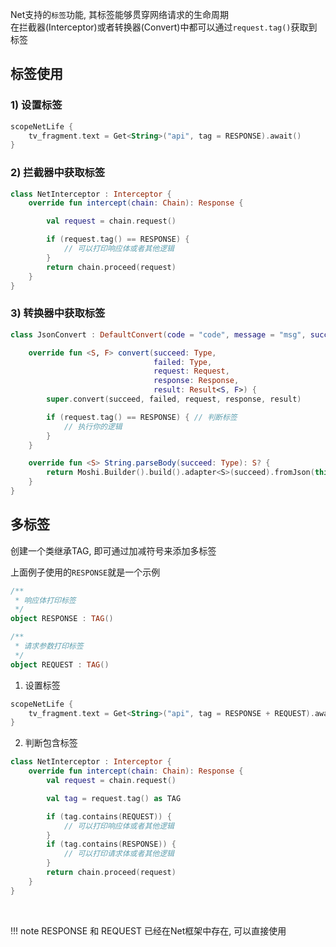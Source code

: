 Net支持的`标签`功能, 其标签能够贯穿网络请求的生命周期
<br>
在拦截器(Interceptor)或者转换器(Convert)中都可以通过`request.tag()`获取到标签


## 标签使用

### 1) 设置标签
```kotlin hl_lines="2"
scopeNetLife {
    tv_fragment.text = Get<String>("api", tag = RESPONSE).await()
}
```

### 2) 拦截器中获取标签
```kotlin hl_lines="4"
class NetInterceptor : Interceptor {
    override fun intercept(chain: Chain): Response {

        val request = chain.request()

        if (request.tag() == RESPONSE) {
            // 可以打印响应体或者其他逻辑
        }
        return chain.proceed(request)
    }
}
```

### 3) 转换器中获取标签

```kotlin hl_lines="10"
class JsonConvert : DefaultConvert(code = "code", message = "msg", success = "200") {

    override fun <S, F> convert(succeed: Type,
                                failed: Type,
                                request: Request,
                                response: Response,
                                result: Result<S, F>) {
        super.convert(succeed, failed, request, response, result)

        if (request.tag() == RESPONSE) { // 判断标签
            // 执行你的逻辑
        }
    }

    override fun <S> String.parseBody(succeed: Type): S? {
        return Moshi.Builder().build().adapter<S>(succeed).fromJson(this)
    }
}
```



## 多标签
创建一个类继承TAG, 即可通过加减符号来添加多标签

上面例子使用的`RESPONSE`就是一个示例
```kotlin
/**
 * 响应体打印标签
 */
object RESPONSE : TAG()

/**
 * 请求参数打印标签
 */
object REQUEST : TAG()
```

1) 设置标签

```kotlin
scopeNetLife {
    tv_fragment.text = Get<String>("api", tag = RESPONSE + REQUEST).await()
}
```

2) 判断包含标签

```kotlin hl_lines="7 10"
class NetInterceptor : Interceptor {
    override fun intercept(chain: Chain): Response {
        val request = chain.request()

        val tag = request.tag() as TAG

        if (tag.contains(REQUEST)) {
            // 可以打印响应体或者其他逻辑
        }
        if (tag.contains(RESPONSE)) {
            // 可以打印请求体或者其他逻辑
        }
        return chain.proceed(request)
    }
}
```
<br>

!!! note
    RESPONSE 和 REQUEST 已经在Net框架中存在, 可以直接使用
